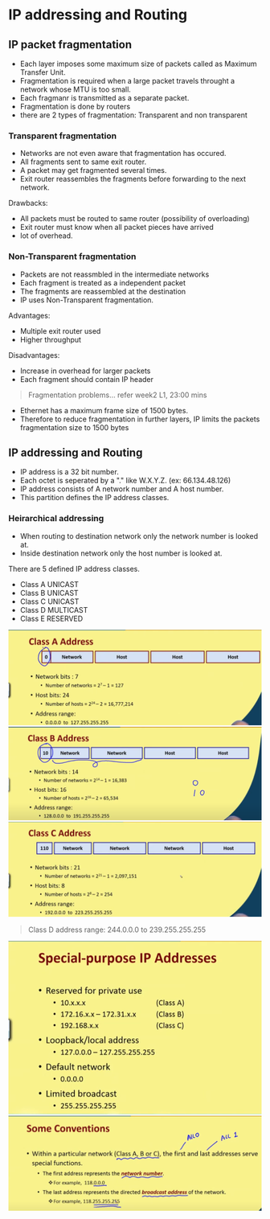 # IP addressing and Routing

## IP packet fragmentation

* Each layer imposes some maximum size of packets called as Maximum Transfer Unit.
* Fragmentation is required when a large packet travels throught a network whose MTU is too small.
* Each fragmanr is transmitted as a separate packet.
* Fragmentation is done by routers
* there are 2 types of fragmentation: Transparent and non transparent

### Transparent fragmentation
* Networks are not even aware that fragmentation has occured.
* All fragments sent to same exit router.
* A packet may get fragmented several times.
* Exit router reassembles the fragments before forwarding to the next network.

Drawbacks:
* All packets must be routed to same router (possibility of overloading)
* Exit router must know when all packet pieces have arrived
* lot of overhead.

### Non-Transparent fragmentation

* Packets are not reassmbled in the intermediate networks
* Each fragment is treated as a independent packet
* The fragments are reassembled at the destination
* IP uses Non-Transparent fragmentation.

Advantages:
* Multiple exit router used
* Higher throughput

Disadvantages:
* Increase in overhead for larger packets
* Each fragment should contain IP header

> Fragmentation problems... refer week2 L1, 23:00 mins


* Ethernet has a maximum frame size of 1500 bytes.
* Therefore to reduce fragmentation in further layers, IP limits the packets fragmentation size to 1500 bytes

## IP addressing and Routing

* IP address is a 32 bit number.
* Each octet is seperated by a "." like W.X.Y.Z. (ex: 66.134.48.126)
* IP address consists of A network number and A host number.
* This partition defines the IP address classes.

### Heirarchical addressing
* When routing to destination network only the network number is looked at.
* Inside destination network only the host number is looked at.

There are 5 defined IP address classes.
* Class A UNICAST
* Class B UNICAST
* Class C UNICAST
* Class D MULTICAST
* Class E RESERVED

<img src = "classA.png">
<img src = "classB.png">
<img src = "classC.png">

>Class D address range: 244.0.0.0 to 239.255.255.255

<img src = "special.png">

<img src = "convention.png">